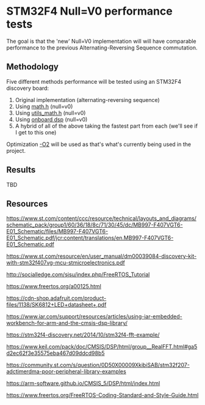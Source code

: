 # STM32F4 Null=V0 performance tests

The goal is that the 'new' Null=V0 implementation will will have comparable performance to the previous Alternating-Reversing Sequence commutation.

## Methodology

Five different methods performance will be tested using an STM32F4 discovery board:

1. Original implementation (alternating-reversing sequence)
1. Using [math.h](https://cplusplus.com/reference/cmath/) (null=v0)
1. Using [utils_math.h](https://github.com/vedderb/bldc/blob/master/util/utils_math.c) (null=v0)
1. Using [onboard dsp](https://www.keil.com/pack/doc/CMSIS/DSP/html/index.html) (null=v0)
1. A hybrid of all of the above taking the fastest part from each (we'll see if I get to this one)

Optimization [-O2](https://developer.arm.com/documentation/dui0375/g/Compiler-Command-line-Options/-Onum?lang=en) will be used as that's what's currently being used in the project.

## Results

TBD

## Resources

https://www.st.com/content/ccc/resource/technical/layouts_and_diagrams/schematic_pack/group1/60/36/18/8c/71/30/45/dc/MB997-F407VGT6-E01_Schematic/files/MB997-F407VGT6-E01_Schematic.pdf/jcr:content/translations/en.MB997-F407VGT6-E01_Schematic.pdf

https://www.st.com/resource/en/user_manual/dm00039084-discovery-kit-with-stm32f407vg-mcu-stmicroelectronics.pdf

http://socialledge.com/sjsu/index.php/FreeRTOS_Tutorial

https://www.freertos.org/a00125.html

https://cdn-shop.adafruit.com/product-files/1138/SK6812+LED+datasheet+.pdf

https://www.iar.com/support/resources/articles/using-iar-embedded-workbench-for-arm-and-the-cmsis-dsp-library/

https://stm32f4-discovery.net/2014/10/stm32f4-fft-example/

https://www.keil.com/pack/doc/CMSIS/DSP/html/group__RealFFT.html#ga5d2ec62f3e35575eba467d09ddcd98b5

https://community.st.com/s/question/0D50X00009XkibiSAB/stm32f207-adctimerdma-poor-peripheral-library-examples

https://arm-software.github.io/CMSIS_5/DSP/html/index.html

https://www.freertos.org/FreeRTOS-Coding-Standard-and-Style-Guide.html
